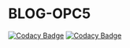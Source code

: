 # BLOG-OPC5

[![Codacy Badge](https://api.codacy.com/project/badge/Grade/d9d3f2cf72c74997aa953d42a39374a2)](https://app.codacy.com/manual/EliottG/BLOG-OPC5?utm_source=github.com&utm_medium=referral&utm_content=EliottG/BLOG-OPC5&utm_campaign=Badge_Grade_Dashboard)
[![Codacy Badge](https://api.codacy.com/project/badge/Grade/d9d3f2cf72c74997aa953d42a39374a2)](https://app.codacy.com/manual/EliottG/BLOG-OPC5?utm_source=github.com&utm_medium=referral&utm_content=EliottG/BLOG-OPC5&utm_campaign=Badge_Grade_Dashboard)